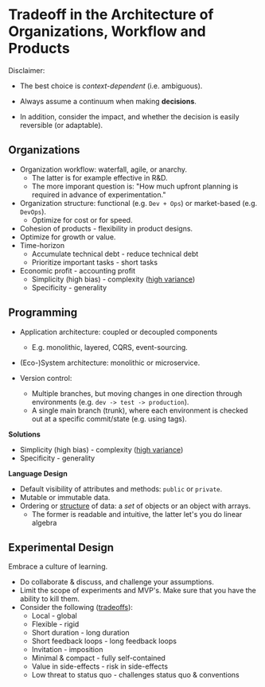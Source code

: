 # Tradeoff in the Architecture of Organizations, Workflow and Products

Disclaimer:

* The best choice is *context-dependent* (i.e. ambiguous).

* Always assume a continuum when making **decisions**.

* In addition, consider the impact, and whether the decision is easily reversible (or adaptable).


## Organizations

* Organization workflow: waterfall, agile, or anarchy.
    * The latter is for example effective in R&D.
    * The more imporant question is: "How much upfront planning is required in advance of experimentation."
* Organization structure: functional (e.g. `Dev + Ops`) or market-based (e.g. `DevOps`).
    * Optimize for cost or for speed.
* Cohesion of products - flexibility in product designs.
* Optimize for growth or value.
* Time-horizon
    * Accumulate technical debt - reduce technical debt
    * Prioritize important tasks - short tasks
* Economic profit - accounting profit
    * Simplicity (high bias) - complexity ([high variance](https://en.wikipedia.org/wiki/Bias%E2%80%93variance_tradeoff))
    * Specificity - generality

## Programming
* Application architecture: coupled or decoupled components
    * E.g. monolithic, layered, CQRS, event-sourcing.
* (Eco-)System architecture: monolithic or microservice.

* Version control:
    * Multiple branches, but moving changes in one direction through environments (e.g. `dev -> test -> production`).
    * A single main branch (trunk), where each environment is checked out at a specific commit/state (e.g. using tags).

**Solutions**

* Simplicity (high bias) - complexity ([high variance](https://en.wikipedia.org/wiki/Bias%E2%80%93variance_tradeoff))
* Specificity - generality

**Language Design**

* Default visibility of attributes and methods: `public` or `private`.
* Mutable or immutable data.
* Ordering or [structure](https://en.wikipedia.org/wiki/AoS_and_SoA) of data: a _set_ of objects or an object with arrays.
    * The former is readable and intuitive, the latter let's you do linear algebra

## Experimental Design

Embrace a culture of learning.

* Do collaborate & discuss, and challenge your assumptions.
* Limit the scope of experiments and MVP's. Make sure that you have the ability to kill them.
* Consider the following ([tradeoffs](https://twitter.com/johncutlefish/status/1400681664225837057)): 
    * Local - global
    * Flexible - rigid
    * Short duration - long duration
    * Short feedback loops - long feedback loops
    * Invitation - imposition
    * Minimal & compact - fully self-contained
    * Value in side-effects - risk in side-effects
    * Low threat to status quo - challenges status quo & conventions